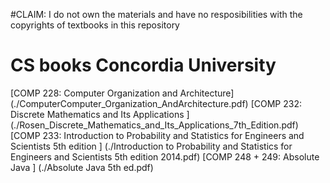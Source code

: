 #CLAIM: I do not own the materials and have no resposibilities with the copyrights of textbooks in this repository
# CS books Concordia University
[COMP 228: Computer Organization and Architecture] (./ComputerComputer_Organization_AndArchitecture.pdf)
[COMP 232: Discrete Mathematics and Its Applications ] (./Rosen_Discrete_Mathematics_and_Its_Applications_7th_Edition.pdf)
[COMP 233: Introduction to Probability and Statistics for Engineers and Scientists 5th edition ] (./Introduction to Probability and Statistics for Engineers and Scientists 5th edition 2014.pdf)
[COMP 248 + 249: Absolute Java ] (./Absolute Java 5th ed.pdf) 
